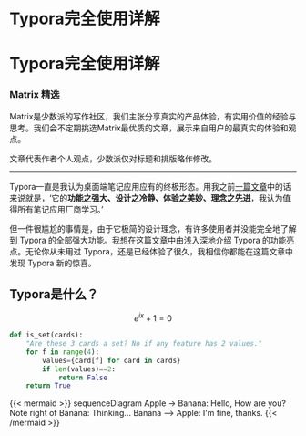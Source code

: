 # Typora完全使用详解


# Typora完全使用详解

### Matrix 精选

Matrix是少数派的写作社区，我们主张分享真实的产品体验，有实用价值的经验与思考。我们会不定期挑选Matrix最优质的文章，展示来自用户的最真实的体验和观点。

文章代表作者个人观点，少数派仅对标题和排版略作修改。

---

Typora一直是我认为桌面端笔记应用应有的终极形态。用我之前[一篇文章](https://sspai.com/post/54122)中的话来说就是，‘它的**功能之强大、设计之冷静、体验之美妙、理念之先进**，我认为值得所有笔记应用厂商学习。’

但一件很尴尬的事情是，由于它极简的设计理念，有许多使用者并没能完全地了解到 Typora 的全部强大功能。我想在这篇文章中由浅入深地介绍 Typora 的功能亮点。无论你从未用过 Typora，还是已经体验了很久，我相信你都能在这篇文章中发现 Typora 新的惊喜。

## Typora是什么？

$$
e^{ix}+1=0
$$

```python
def is_set(cards):
    "Are these 3 cards a set? No if any feature has 2 values."
    for f in range(4):
        values={card[f] for card in cards}
        if len(values)==2:
            return False
    return True
```

{{< mermaid >}}
sequenceDiagram
Apple -> Banana: Hello, How are you?
Note right of Banana: Thinking...
Banana --> Apple: I'm fine, thanks.
{{< /mermaid >}}


